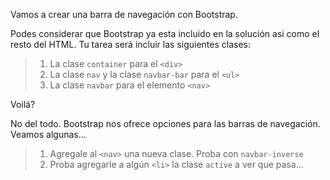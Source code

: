 Vamos a crear una barra de navegación con Bootstrap.

Podes considerar que Bootstrap ya esta incluido en la solución asi como el resto del HTML.
Tu tarea será incluir las siguientes clases:

> 1. La clase `container` para el `<div>`
> 2. La clase `nav` y la clase `navbar-bar` para el `<ul>`
> 3. La clase `navbar` para el elemento `<nav>`

Voilá?

No del todo. Bootstrap nos ofrece opciones para las barras de navegación. Veamos algunas...

> 1. Agregale al `<nav>` una nueva clase. Proba con `navbar-inverse`
> 2. Proba agregarle a algún `<li>` la clase `active` a ver que pasa...

